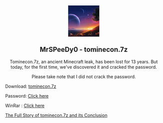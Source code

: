 <p align="center">
  <img width="100px" src="https://github.com/MrSPeeDy0/DS-images/blob/main/DS-image-proflie.png?raw=true" align="center" alt="MrSPeeDy0 Doors-Script" />
  <h2 align="center">MrSPeeDy0 - tominecon.7z</h2>
  <p align="center">Tominecon.7z, an ancient Minecraft leak, has been lost for 13 years. But today, for the first time, we've discovered it and cracked the password.</p>
  <p align="center">Please take note that I did not crack the password.</p>
  <p align="center">
   
  Download: [tominecon.7z](https://mega.nz/file/TjYhGDYR#rA0DEzVsJe5TTerlTgjpSsmPFUnIZJp4m4CxfkVGHYY)

  Password: [Click here](https://raw.githubusercontent.com/MrSPeeDy0/tominecon.7z/main/Password.txt)
  
  WinRar : [Click here](https://www.win-rar.com/download.html?&L=0)

  [The Full Story of tominecon.7z and its Conclusion](https://www.reddit.com/r/MinecraftUnlimited/comments/1cvo5py/the_full_story_of_tominecon7z_and_its_conclusion/#:~:text=On%20November%2015th%202011%20a,the%20build%20of%20Minecraft%201.0.)
  </p>
</p>
